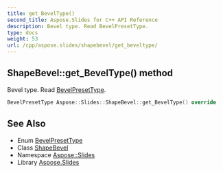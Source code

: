 ```yaml
---
title: get_BevelType()
second_title: Aspose.Slides for C++ API Reference
description: Bevel type. Read BevelPresetType.
type: docs
weight: 53
url: /cpp/aspose.slides/shapebevel/get_beveltype/
---
```

## ShapeBevel::get_BevelType() method


Bevel type. Read [BevelPresetType](../../bevelpresettype/).

```cpp
BevelPresetType Aspose::Slides::ShapeBevel::get_BevelType() override
```

## See Also

* Enum [BevelPresetType](../bevelpresettype/)
* Class [ShapeBevel](./)
* Namespace [Aspose::Slides](../)
* Library [Aspose.Slides](../../)
